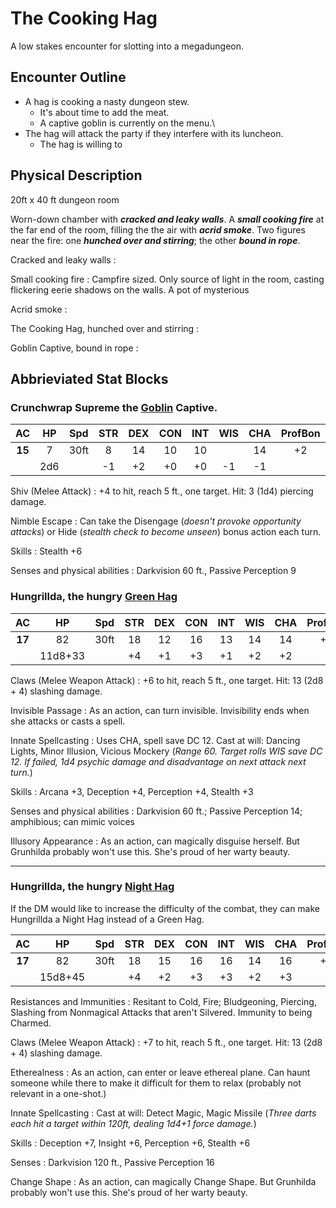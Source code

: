 
# The Cooking Hag

A low stakes encounter for slotting into a megadungeon.

## Encounter Outline

- A hag is cooking a nasty dungeon stew. 
    - It's about time to add the meat.
    - A captive goblin is currently on the menu.\
- The hag will attack the party if they interfere with its luncheon.
    - The hag is willing to 






## Physical Description

20ft x 40 ft dungeon room

Worn-down chamber with ***cracked and leaky walls***.
A ***small cooking fire*** at the far end of the room, filling the the air with ***acrid smoke***. 
Two figures near the fire: one ***hunched over and stirring***; the other ***bound in rope***.

Cracked and leaky walls
: 

Small cooking fire
: Campfire sized. Only source of light in the room, casting flickering eerie shadows on the walls. A pot of mysterious 

Acrid smoke
: 

The Cooking Hag, hunched over and stirring
: 

Goblin Captive, bound in rope
: 

###





## Abbrieviated Stat Blocks

### Crunchwrap Supreme the [Goblin](https://www.dndbeyond.com/monsters/goblin) Captive.

|AC | HP | Spd | STR | DEX | CON | INT | WIS | CHA| ProfBon|
|:-:|:-:|:-:|:-:|:-:|:-:|:-:|:-:|:-:|:-:|
|**15**|7|30ft|8|14|10|10||14|+2|
| |2d6||-1|+2|+0|+0|-1|-1||

Shiv (Melee Attack) 
:  +4 to hit, reach 5 ft., one target. Hit: 3 (1d4) piercing damage. 

Nimble Escape
:  Can take the Disengage (*doesn't provoke opportunity attacks*) or Hide (*stealth check to become unseen*) bonus action each turn.

Skills
: Stealth +6

Senses and physical abilities
: Darkvision 60 ft., Passive Perception 9







### Hungrillda, the hungry [Green Hag](https://www.dndbeyond.com/monsters/green-hag)

|AC | HP | Spd | STR | DEX | CON | INT | WIS | CHA| ProfBon|
|:-:|:-:|:-:|:-:|:-:|:-:|:-:|:-:|:-:|:-:|
|**17**|82|30ft|18|12|16|13|14|14|+2|
| |11d8+33||+4|+1|+3|+1|+2|+2||

Claws (Melee Weapon Attack)
: +6 to hit, reach 5 ft., one target. Hit: 13 (2d8 + 4) slashing damage. 

Invisible Passage
: As an action, can turn invisible. Invisibility ends when she attacks or casts a spell.

Innate Spellcasting
: Uses CHA, spell save DC 12. Cast at will: Dancing Lights, Minor Illusion, Vicious Mockery (*Range 60. Target rolls WIS save DC 12. If failed, 1d4 psychic damage and disadvantage on next attack next turn.*)

Skills
: Arcana +3, Deception +4, Perception +4, Stealth +3

Senses and physical abilities
: Darkvision 60 ft.; Passive Perception 14; amphibious; can mimic voices 

Illusory Appearance
: As an action, can magically disguise herself. But Grunhilda probably won't use this. She's proud of her warty beauty.

---

### Hungrillda, the hungry [Night Hag](https://www.dndbeyond.com/monsters/night-hag)

If the DM would like to increase the difficulty of the combat, they can make Hungrillda a Night Hag instead of a Green Hag.

|AC | HP | Spd | STR | DEX | CON | INT | WIS | CHA| ProfBon|
|:-:|:-:|:-:|:-:|:-:|:-:|:-:|:-:|:-:|:-:|
|**17**|82|30ft|18|15|16|16|14|16|+3|
| |15d8+45||+4|+2|+3|+3|+2|+3||

Resistances and Immunities
: Resitant to Cold, Fire; Bludgeoning, Piercing, Slashing from Nonmagical Attacks that aren't Silvered. Immunity to being Charmed.

Claws (Melee Weapon Attack)
: +7 to hit, reach 5 ft., one target. Hit: 13 (2d8 + 4) slashing damage.

Etherealness
: As an action, can enter or leave ethereal plane. Can haunt someone while there to make it difficult for them to relax (probably not relevant in a one-shot.)

Innate Spellcasting
: Cast at will: Detect Magic, Magic Missile (*Three darts each hit a target within 120ft, dealing 1d4+1 force damage.*)

Skills
: Deception +7, Insight +6, Perception +6, Stealth +6

Senses 
: Darkvision 120 ft., Passive Perception 16

Change Shape
: As an action, can magically Change Shape. But Grunhilda probably won't use this. She's proud of her warty beauty.








